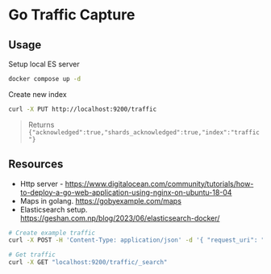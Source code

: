 # Go Traffic Capture

## Usage

Setup local ES server

```bash
docker compose up -d
```

Create new index

```bash
curl -X PUT http://localhost:9200/traffic
```

> Returns `{"acknowledged":true,"shards_acknowledged":true,"index":"traffic"}`

## Resources

- Http server - https://www.digitalocean.com/community/tutorials/how-to-deploy-a-go-web-application-using-nginx-on-ubuntu-18-04
- Maps in golang. https://gobyexample.com/maps
- Elasticsearch setup. https://geshan.com.np/blog/2023/06/elasticsearch-docker/
```bash
# Create example traffic
curl -X POST -H 'Content-Type: application/json' -d '{ "request_uri": "/hello-world", "base_url": "https://example.com", "headers": [] }' http://localhost:9200/traffic/_doc

# Get traffic
curl -X GET "localhost:9200/traffic/_search"
```
